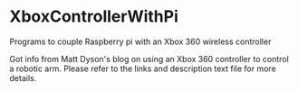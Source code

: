 # XboxControllerWithPi
Programs to couple Raspberry pi with an Xbox 360 wireless controller

Got info from Matt Dyson's blog on using an Xbox 360 controller to control a robotic arm. Please refer to the links and description text file for more details.
